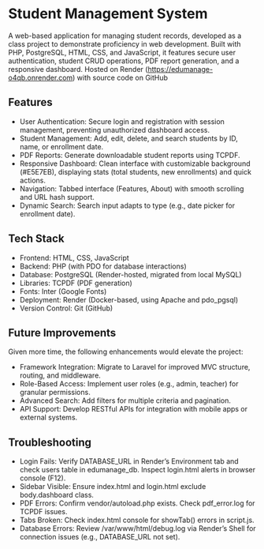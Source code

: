 # Student Management System
A web-based application for managing student records, developed as a class project to demonstrate proficiency in web development. Built with PHP, PostgreSQL, HTML, CSS, and JavaScript, it features secure user authentication, student CRUD operations, PDF report generation, and a responsive dashboard. Hosted on Render (https://edumanage-o4qb.onrender.com) with source code on GitHub 
## Features

- User Authentication: Secure login and registration with session management, preventing unauthorized dashboard access.
- Student Management: Add, edit, delete, and search students by ID, name, or enrollment date.
- PDF Reports: Generate downloadable student reports using TCPDF.
- Responsive Dashboard: Clean interface with customizable background (#E5E7EB), displaying stats (total students, new enrollments) and quick actions.
- Navigation: Tabbed interface (Features, About) with smooth scrolling and URL hash support.
- Dynamic Search: Search input adapts to type (e.g., date picker for enrollment date).
## Tech Stack

- Frontend: HTML, CSS, JavaScript
- Backend: PHP (with PDO for database interactions)
- Database: PostgreSQL (Render-hosted, migrated from local MySQL)
- Libraries: TCPDF (PDF generation)
- Fonts: Inter (Google Fonts)
- Deployment: Render (Docker-based, using Apache and pdo_pgsql)
- Version Control: Git (GitHub)

## Future Improvements
Given more time, the following enhancements would elevate the project:

- Framework Integration: Migrate to Laravel for improved MVC structure, routing, and middleware.
- Role-Based Access: Implement user roles (e.g., admin, teacher) for granular permissions.
- Advanced Search: Add filters for multiple criteria and pagination.
- API Support: Develop RESTful APIs for integration with mobile apps or external systems.

## Troubleshooting

- Login Fails: Verify DATABASE_URL in Render’s Environment tab and check users table in edumanage_db. Inspect login.html alerts in browser console (F12).
- Sidebar Visible: Ensure index.html and login.html exclude body.dashboard class.
- PDF Errors: Confirm vendor/autoload.php exists. Check pdf_error.log for TCPDF issues.
- Tabs Broken: Check index.html console for showTab() errors in script.js.
- Database Errors: Review /var/www/html/debug.log via Render’s Shell for connection issues (e.g., DATABASE_URL not set).
